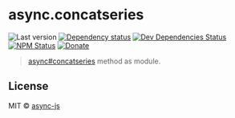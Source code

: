 # async.concatseries

![Last version](https://img.shields.io/github/tag/async-js/async.concatseries.svg?style=flat-square)
[![Dependency status](http://img.shields.io/david/async-js/async.concatseries.svg?style=flat-square)](https://david-dm.org/async-js/async.concatseries)
[![Dev Dependencies Status](http://img.shields.io/david/dev/async-js/async.concatseries.svg?style=flat-square)](https://david-dm.org/async-js/async.concatseries#info=devDependencies)
[![NPM Status](http://img.shields.io/npm/dm/async.concatseries.svg?style=flat-square)](https://www.npmjs.org/package/async.concatseries)
[![Donate](https://img.shields.io/badge/donate-paypal-blue.svg?style=flat-square)](https://paypal.me/kikobeats)

> [async#concatseries](https://github.com/async-js/async#async.concatseries) method as module.

## License

MIT © [async-js](https://github.com/async-js)
